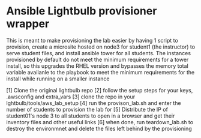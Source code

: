 # Ansible Lightbulb provisioner wrapper

This is meant to make provisioning the lab easier by having 1 script to provision, create a microsite hosted on node3 for student1 (the instructor) to serve student files, and install ansible tower for all students. The instances provisioned by default do not meet the minimum requirements for a tower install, so this upgrades the RHEL version and bypasses the memory total variable availanle to the playbook to meet the minimum requirements for the install while running on a smaller instance

[1] Clone the original lightbulb repo
[2] follow the setup steps for your keys, .awsconfig and extra_vars
[3] clone the repo in your lghtbulb/tools/aws_lab_setup
[4] run the provison_lab.sh and enter the number of students to provision the lab for
[5] Distribute the IP of student01's node 3 to all students to open in a browser and get their inventory files and other useful links
[6] when done, run teardown_lab.sh to destroy the environmnet and delete the files left behind by the provisioning 


